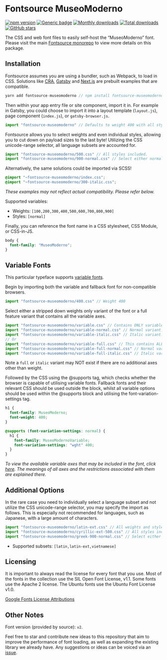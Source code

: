# Fontsource MuseoModerno

[![npm version](https://badge.fury.io/js/fontsource-museomoderno.svg)](https://www.npmjs.com/package/fontsource-museomoderno) [![Generic badge](https://img.shields.io/badge/fontsource-passing-brightgreen)](https://github.com/fontsource/fontsource) [![Monthly downloads](https://badgen.net/npm/dm/fontsource-museomoderno)](https://github.com/fontsource/fontsource) [![Total downloads](https://badgen.net/npm/dt/fontsource-museomoderno)](https://github.com/fontsource/fontsource) [![GitHub stars](https://img.shields.io/github/stars/DecliningLotus/fontsource.svg?style=social&label=Star)](https://github.com/fontsource/fontsource/stargazers)

The CSS and web font files to easily self-host the “MuseoModerno” font. Please visit the main [Fontsource monorepo](https://github.com/fontsource/fontsource) to view more details on this package.

## Installation

Fontsource assumes you are using a bundler, such as Webpack, to load in CSS. Solutions like [CRA](https://create-react-app.dev/), [Gatsby](https://www.gatsbyjs.org/) and [Next.js](https://nextjs.org/) are prebuilt examples that are compatible.

```javascript
yarn add fontsource-museomoderno // npm install fontsource-museomoderno
```

Then within your app entry file or site component, import it in. For example in Gatsby, you could choose to import it into a layout template (`layout.js`), page component (`index.js`), or `gatsby-browser.js`.

```javascript
import "fontsource-museomoderno" // Defaults to weight 400 with all styles included.
```

Fontsource allows you to select weights and even individual styles, allowing you to cut down on payload sizes to the last byte! Utilizing the CSS unicode-range selector, all language subsets are accounted for.

```javascript
import "fontsource-museomoderno/500.css" // All styles included.
import "fontsource-museomoderno/900-normal.css" // Select either normal or italic.
```

Alternatively, the same solutions could be imported via SCSS!

```scss
@import "~fontsource-museomoderno/index.css";
@import "~fontsource-museomoderno/300-italic.css";
```

_These examples may not reflect actual compatibility. Please refer below._

Supported variables:

- Weights: `[100,200,300,400,500,600,700,800,900]`
- Styles: `[normal]`

Finally, you can reference the font name in a CSS stylesheet, CSS Module, or CSS-in-JS.

```css
body {
  font-family: "MuseoModerno";
}
```

## Variable Fonts

This particular typeface supports [variable fonts](https://developer.mozilla.org/en-US/docs/Web/CSS/CSS_Fonts/Variable_Fonts_Guide).

Begin by importing both the variable and fallback font for non-compatible browsers.

```js
import "fontsource-museomoderno/400.css" // Weight 400
```

Select either a stripped down weights only variant of the font or a full feature variant that contains all the variable axes.

```js
import "fontsource-museomoderno/variable.css" // Contains ONLY variable weights and no other axes. Both normal and italic.
import "fontsource-museomoderno/variable-normal.css" // Normal variant.
import "fontsource-museomoderno/variable-italic.css" // Italic variant.
// Or
import "fontsource-museomoderno/variable-full.css" // This contains ALL variable axes. Font files are larger. Both normal and italic.
import "fontsource-museomoderno/variable-full-normal.css" // Normal variant.
import "fontsource-museomoderno/variable-full-italic.css" // Italic variant.
```

Note a `full` or `italic` variant may NOT exist if there are no additional axes other than weight.

Followed by the CSS using the @supports tag, which checks whether the browser is capable of utilising variable fonts. Fallback fonts and their relevant CSS should be used outside the block, whilst all variable options should be used within the @supports block and utilising the font-variation-settings tag.

```css
h1 {
  font-family: MuseoModerno;
  font-weight: 400;
}

@supports (font-variation-settings: normal) {
  h1 {
    font-family: MuseoModernoVariable;
    font-variation-settings: "wght" 400;
  }
}
```

_To view the available variable axes that may be included in the font, click [here](https://fonts.google.com/variablefonts). The meanings of all axes and the restrictions associated with them are explained there._

## Additional Options

In the rare case you need to individually select a language subset and not utilize the CSS unicode-range selector, you may specify the import as follows. This is especially not recommended for languages, such as Japanese, with a large amount of characters.

```javascript
import "fontsource-museomoderno/latin-ext.css" // All weights and styles included.
import "fontsource-museomoderno/cyrillic-ext-500.css" // All styles included.
import "fontsource-museomoderno/greek-900-normal.css" // Select either normal or italic.
```

- Supported subsets: `[latin,latin-ext,vietnamese]`

## Licensing

It is important to always read the license for every font that you use.
Most of the fonts in the collection use the SIL Open Font License, v1.1. Some fonts use the Apache 2 license. The Ubuntu fonts use the Ubuntu Font License v1.0.

[Google Fonts License Attributions](https://fonts.google.com/attribution)

## Other Notes

Font version (provided by source): `v2`.

Feel free to star and contribute new ideas to this repository that aim to improve the performance of font loading, as well as expanding the existing library we already have. Any suggestions or ideas can be voiced via an [issue](https://github.com/fontsource/fontsource/issues).
